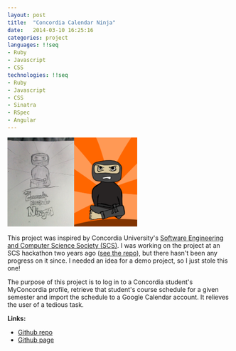 ```yaml
---
layout: post
title:  "Concordia Calendar Ninja"
date:   2014-03-10 16:25:16
categories: project
languages: !!seq
- Ruby
- Javascript
- CSS
technologies: !!seq
- Ruby
- Javascript
- CSS
- Sinatra
- RSpec
- Angular
---
```


<img src="../public/images/ccn_sketch.jpg" style="height:200px"><img src="../public/images/ccn_v1.png" style="height:200px">

This project was inspired by Concordia University's [Software Engineering and Computer Science Society (SCS)](http://scs.ecaconcordia.ca/).  I was working on the project at an SCS hackathon two years ago ([see the repo](https://github.com/SCS-hackers-group/Schedule-To-Calendar)), but there hasn't been any progress on it since.  I needed an idea for a demo project, so I just stole this one!

The purpose of this project is to log in to a Concordia student's MyConcordia profile, retrieve that student's course schedule for a given semester and import the schedule to a Google Calendar account.  It relieves the user of a tedious task.

__Links:__

- [Github repo](https://github.com/connorbode/ConcordiaCalendarNinja)
- [Github page](http://connorbode.github.io/ConcordiaCalendarNinja/)